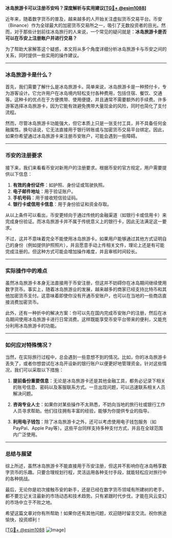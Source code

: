 **冰岛旅游卡可以注册币安吗？深度解析与实用建议[[TG💪+ @esim1088](https://t.me/s/esim1088)]**

近年来，随着数字货币的普及，越来越多的人开始关注虚拟货币交易平台。币安（Binance）作为全球最大的加密货币交易所之一，吸引了无数投资者的目光。然而，对于那些计划前往冰岛旅行的人来说，一个常见的疑问就是：**冰岛旅游卡是否可以在币安上注册账户并进行交易？**

为了帮助大家解答这个疑惑，本文将从多个角度详细分析冰岛旅游卡与币安之间的关系，同时提供一些实用的操作建议。

---

### 冰岛旅游卡是什么？

首先，我们需要了解什么是冰岛旅游卡。简单来说，冰岛旅游卡是一种预付卡，专为游客设计。它允许用户在冰岛境内轻松支付各种费用，包括住宿、餐饮、交通等。这种卡的优点在于方便携带、使用便捷，并且通常不需要额外的手续费。许多游客选择冰岛旅游卡，因为它能有效避免携带大量现金的风险，同时也简化了支付流程。

然而，尽管冰岛旅游卡功能强大，但它本质上只是一张支付工具，并不具备任何金融属性。换句话说，它无法直接用于银行转账或与加密货币交易平台绑定。因此，如果你希望通过冰岛旅游卡来注册币安账户，可能会遇到一些障碍。

---

### 币安的注册要求

接下来，我们来看看币安对新用户的注册要求。根据币安的官方规定，用户需要提供以下信息：

1. **有效的身份证件**：如护照、身份证或驾驶执照。
2. **电子邮件地址**：用于验证账户。
3. **手机号码**：用于接收短信验证码。
4. **银行卡或信用卡信息**：用于身份验证和资金存取。

从以上条件可以看出，币安更倾向于通过传统的金融渠道（如银行卡或信用卡）来完成身份验证。而冰岛旅游卡并不属于传统意义上的银行卡，因此无法满足这一要求。

不过，这并不意味着完全不能使用冰岛旅游卡。如果用户能够通过其他方式证明自己的身份（例如提供护照照片），并且愿意手动上传相关文件，理论上还是有可能完成注册的。但这种方式可能会增加操作难度，并且审核时间较长。

---

### 实际操作中的难点

虽然冰岛旅游卡本身无法直接用于币安注册，但这并不妨碍你在冰岛期间继续使用数字货币。事实上，随着冰岛旅游业的发展，越来越多的商家已经支持比特币和其他加密货币支付。这意味着即使你没有开通币安账户，也可以在当地的一些商店直接消费加密货币。

此外，还有一种折中的解决方案：你可以先在国内完成币安账户的注册，然后在冰岛期间使用冰岛旅游卡进行日常消费。这样既能享受币安平台带来的便利，又能充分利用冰岛旅游卡的功能。

---

### 如何应对特殊情况？

当然，在实际旅行过程中，总会遇到一些意想不到的情况。比如，你的冰岛旅游卡丢失了，或者你想尝试在冰岛开设新的银行账户以便更好地管理资金。针对这些情况，我们可以采取以下措施：

1. **提前备份重要信息**：无论是冰岛旅游卡还是其他金融工具，都务必记录下相关的账号信息、密码以及客服联系方式。一旦出现问题，可以迅速联系相关人员解决问题。
   
2. **咨询专业人士**：如果你对某些操作不太熟悉，不妨向当地的旅行社或银行工作人员寻求帮助。他们往往拥有丰富的经验，能够为你提供专业的指导。

3. **利用电子钱包**：除了冰岛旅游卡之外，还可以考虑使用电子钱包服务（如PayPal、Apple Pay等）。这些平台同样支持多种支付方式，并且在全球范围内广泛使用。

---

### 总结与展望

综上所述，虽然冰岛旅游卡不能直接用于币安注册，但这并不影响你在冰岛畅享数字货币的乐趣。只要合理规划行程，灵活运用各种支付手段，就能轻松应对旅行中的各种挑战。

最后，无论你是初次接触币安的新手，还是已经在数字货币领域有所建树的老手，都不要忘记关注最新的市场动态和技术趋势。只有紧跟时代步伐，才能在风云变幻的市场中立于不败之地。

希望这篇文章对你有所帮助！如果你还有其他问题，欢迎随时留言交流。祝你旅途愉快，投资顺利！

[[TG💪+ @esim1088](https://t.me/s/esim1088) ![Image](https://i.postimg.cc/4NQfJmqS/Snipaste-2025-05-13-00-14-12.png)]